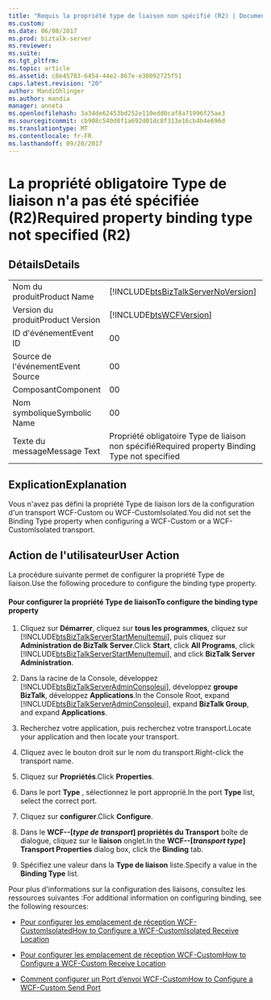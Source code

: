 ```yaml
---
title: "Requis la propriété type de liaison non spécifié (R2) | Documents Microsoft"
ms.custom: 
ms.date: 06/08/2017
ms.prod: biztalk-server
ms.reviewer: 
ms.suite: 
ms.tgt_pltfrm: 
ms.topic: article
ms.assetid: c8e45783-6454-44e2-867e-e30092725f51
caps.latest.revision: "20"
author: MandiOhlinger
ms.author: mandia
manager: anneta
ms.openlocfilehash: 3a34de62453bd252e110edd0caf8a71996f25ae3
ms.sourcegitcommit: cb908c540d8f1a692d01dc8f313e16cb4b4e696d
ms.translationtype: MT
ms.contentlocale: fr-FR
ms.lasthandoff: 09/20/2017
---
```

# <a name="required-property-binding-type-not-specified-r2"></a><span data-ttu-id="5db69-102">La propriété obligatoire Type de liaison n'a pas été spécifiée (R2)</span><span class="sxs-lookup"><span data-stu-id="5db69-102">Required property binding type not specified (R2)</span></span>
## <a name="details"></a><span data-ttu-id="5db69-103">Détails</span><span class="sxs-lookup"><span data-stu-id="5db69-103">Details</span></span>  
  
|||  
|-|-|  
|<span data-ttu-id="5db69-104">Nom du produit</span><span class="sxs-lookup"><span data-stu-id="5db69-104">Product Name</span></span>|[!INCLUDE[btsBizTalkServerNoVersion](../includes/btsbiztalkservernoversion-md.md)]|  
|<span data-ttu-id="5db69-105">Version du produit</span><span class="sxs-lookup"><span data-stu-id="5db69-105">Product Version</span></span>|[!INCLUDE[btsWCFVersion](../includes/btswcfversion-md.md)]|  
|<span data-ttu-id="5db69-106">ID d'événement</span><span class="sxs-lookup"><span data-stu-id="5db69-106">Event ID</span></span>|<span data-ttu-id="5db69-107">0</span><span class="sxs-lookup"><span data-stu-id="5db69-107">0</span></span>|  
|<span data-ttu-id="5db69-108">Source de l'événement</span><span class="sxs-lookup"><span data-stu-id="5db69-108">Event Source</span></span>|<span data-ttu-id="5db69-109">0</span><span class="sxs-lookup"><span data-stu-id="5db69-109">0</span></span>|  
|<span data-ttu-id="5db69-110">Composant</span><span class="sxs-lookup"><span data-stu-id="5db69-110">Component</span></span>|<span data-ttu-id="5db69-111">0</span><span class="sxs-lookup"><span data-stu-id="5db69-111">0</span></span>|  
|<span data-ttu-id="5db69-112">Nom symbolique</span><span class="sxs-lookup"><span data-stu-id="5db69-112">Symbolic Name</span></span>|<span data-ttu-id="5db69-113">0</span><span class="sxs-lookup"><span data-stu-id="5db69-113">0</span></span>|  
|<span data-ttu-id="5db69-114">Texte du message</span><span class="sxs-lookup"><span data-stu-id="5db69-114">Message Text</span></span>|<span data-ttu-id="5db69-115">Propriété obligatoire Type de liaison non spécifié</span><span class="sxs-lookup"><span data-stu-id="5db69-115">Required property Binding Type not specified</span></span>|  
  
## <a name="explanation"></a><span data-ttu-id="5db69-116">Explication</span><span class="sxs-lookup"><span data-stu-id="5db69-116">Explanation</span></span>  
 <span data-ttu-id="5db69-117">Vous n'avez pas défini la propriété Type de liaison lors de la configuration d'un transport WCF-Custom ou WCF-CustomIsolated.</span><span class="sxs-lookup"><span data-stu-id="5db69-117">You did not set the Binding Type property when configuring a WCF-Custom or a WCF-CustomIsolated transport.</span></span>  
  
## <a name="user-action"></a><span data-ttu-id="5db69-118">Action de l'utilisateur</span><span class="sxs-lookup"><span data-stu-id="5db69-118">User Action</span></span>  
 <span data-ttu-id="5db69-119">La procédure suivante permet de configurer la propriété Type de liaison.</span><span class="sxs-lookup"><span data-stu-id="5db69-119">Use the following procedure to configure the binding type property.</span></span>  
  
#### <a name="to-configure-the-binding-type-property"></a><span data-ttu-id="5db69-120">Pour configurer la propriété Type de liaison</span><span class="sxs-lookup"><span data-stu-id="5db69-120">To configure the binding type property</span></span>  
  
1.  <span data-ttu-id="5db69-121">Cliquez sur **Démarrer**, cliquez sur **tous les programmes**, cliquez sur [!INCLUDE[btsBizTalkServerStartMenuItemui](../includes/btsbiztalkserverstartmenuitemui-md.md)], puis cliquez sur **Administration de BizTalk Server**.</span><span class="sxs-lookup"><span data-stu-id="5db69-121">Click **Start**, click **All Programs**, click [!INCLUDE[btsBizTalkServerStartMenuItemui](../includes/btsbiztalkserverstartmenuitemui-md.md)], and click **BizTalk Server Administration**.</span></span>  
  
2.  <span data-ttu-id="5db69-122">Dans la racine de la Console, développez [!INCLUDE[btsBizTalkServerAdminConsoleui](../includes/btsbiztalkserveradminconsoleui-md.md)], développez **groupe BizTalk**, développez **Applications**.</span><span class="sxs-lookup"><span data-stu-id="5db69-122">In the Console Root, expand [!INCLUDE[btsBizTalkServerAdminConsoleui](../includes/btsbiztalkserveradminconsoleui-md.md)], expand **BizTalk Group**, and expand  **Applications**.</span></span>  
  
3.  <span data-ttu-id="5db69-123">Recherchez votre application, puis recherchez votre transport.</span><span class="sxs-lookup"><span data-stu-id="5db69-123">Locate your application and then locate your transport.</span></span>  
  
4.  <span data-ttu-id="5db69-124">Cliquez avec le bouton droit sur le nom du transport.</span><span class="sxs-lookup"><span data-stu-id="5db69-124">Right-click the transport name.</span></span>  
  
5.  <span data-ttu-id="5db69-125">Cliquez sur **Propriétés**.</span><span class="sxs-lookup"><span data-stu-id="5db69-125">Click **Properties**.</span></span>  
  
6.  <span data-ttu-id="5db69-126">Dans le port **Type** , sélectionnez le port approprié.</span><span class="sxs-lookup"><span data-stu-id="5db69-126">In the port **Type** list, select the correct port.</span></span>  
  
7.  <span data-ttu-id="5db69-127">Cliquez sur **configurer**.</span><span class="sxs-lookup"><span data-stu-id="5db69-127">Click **Configure**.</span></span>  
  
8.  <span data-ttu-id="5db69-128">Dans le **WCF--[***type de transport***] propriétés du Transport** boîte de dialogue, cliquez sur le **liaison** onglet.</span><span class="sxs-lookup"><span data-stu-id="5db69-128">In the **WCF--[***transport type***] Transport Properties** dialog box, click the **Binding** tab.</span></span>  
  
9. <span data-ttu-id="5db69-129">Spécifiez une valeur dans la **Type de liaison** liste.</span><span class="sxs-lookup"><span data-stu-id="5db69-129">Specify a value in the **Binding Type** list.</span></span>  
  
 <span data-ttu-id="5db69-130">Pour plus d'informations sur la configuration des liaisons, consultez les ressources suivantes :</span><span class="sxs-lookup"><span data-stu-id="5db69-130">For additional information on configuring binding, see the following resources:</span></span>  
  
-   [<span data-ttu-id="5db69-131">Pour configurer les emplacement de réception WCF-CustomIsolated</span><span class="sxs-lookup"><span data-stu-id="5db69-131">How to Configure a WCF-CustomIsolated Receive Location</span></span>](../core/how-to-configure-a-wcf-customisolated-receive-location.md)  
  
-   [<span data-ttu-id="5db69-132">Pour configurer les emplacement de réception WCF-Custom</span><span class="sxs-lookup"><span data-stu-id="5db69-132">How to Configure a WCF-Custom Receive Location</span></span>](../core/how-to-configure-a-wcf-custom-receive-location.md)  
  
-   [<span data-ttu-id="5db69-133">Comment configurer un Port d’envoi WCF-Custom</span><span class="sxs-lookup"><span data-stu-id="5db69-133">How to Configure a WCF-Custom Send Port</span></span>](../core/how-to-configure-a-wcf-custom-send-port.md)